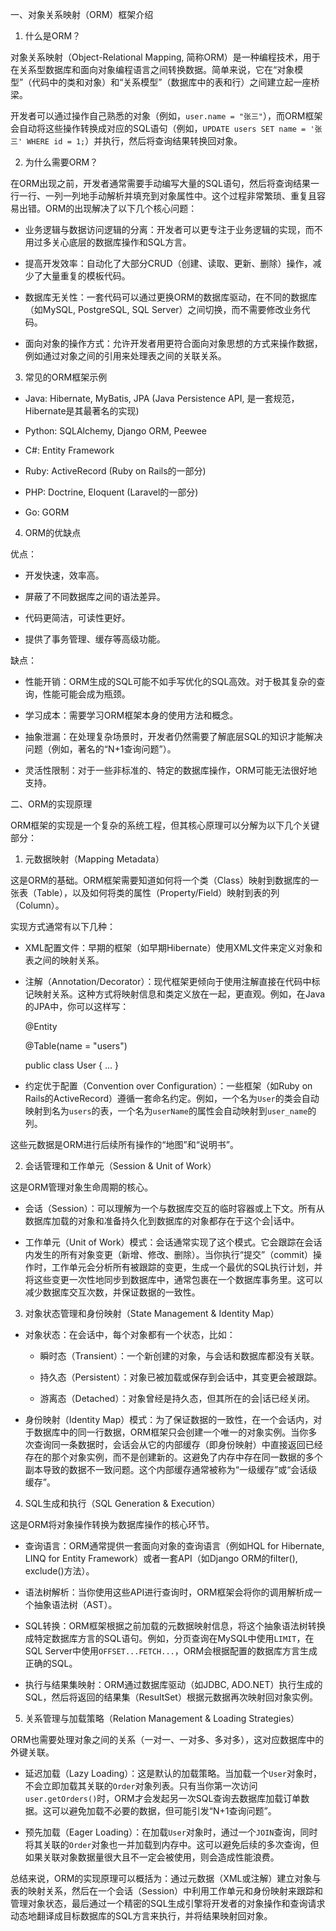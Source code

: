 

一、对象关系映射（ORM）框架介绍

1. 什么是ORM？
    

对象关系映射（Object-Relational Mapping, 简称ORM）是一种编程技术，用于在关系型数据库和面向对象编程语言之间转换数据。简单来说，它在“对象模型”（代码中的类和对象）和“关系模型”（数据库中的表和行）之间建立起一座桥梁。

开发者可以通过操作自己熟悉的对象（例如，`user.name = "张三"`），而ORM框架会自动将这些操作转换成对应的SQL语句（例如，`UPDATE users SET name = '张三' WHERE id = 1;`）并执行，然后将查询结果转换回对象。

2. 为什么需要ORM？
    

在ORM出现之前，开发者通常需要手动编写大量的SQL语句，然后将查询结果一行一行、一列一列地手动解析并填充到对象属性中。这个过程非常繁琐、重复且容易出错。ORM的出现解决了以下几个核心问题：

- 业务逻辑与数据访问逻辑的分离：开发者可以更专注于业务逻辑的实现，而不用过多关心底层的数据库操作和SQL方言。
    
- 提高开发效率：自动化了大部分CRUD（创建、读取、更新、删除）操作，减少了大量重复的模板代码。
    
- 数据库无关性：一套代码可以通过更换ORM的数据库驱动，在不同的数据库（如MySQL, PostgreSQL, SQL Server）之间切换，而不需要修改业务代码。
    
- 面向对象的操作方式：允许开发者用更符合面向对象思想的方式来操作数据，例如通过对象之间的引用来处理表之间的关联关系。
    

3. 常见的ORM框架示例
    

- Java: Hibernate, MyBatis, JPA (Java Persistence API, 是一套规范，Hibernate是其最著名的实现)
    
- Python: SQLAlchemy, Django ORM, Peewee
    
- C#: Entity Framework
    
- Ruby: ActiveRecord (Ruby on Rails的一部分)
    
- PHP: Doctrine, Eloquent (Laravel的一部分)
    
- Go: GORM
    

4. ORM的优缺点
    

优点：

- 开发快速，效率高。
    
- 屏蔽了不同数据库之间的语法差异。
    
- 代码更简洁，可读性更好。
    
- 提供了事务管理、缓存等高级功能。
    

缺点：

- 性能开销：ORM生成的SQL可能不如手写优化的SQL高效。对于极其复杂的查询，性能可能会成为瓶颈。
    
- 学习成本：需要学习ORM框架本身的使用方法和概念。
    
- 抽象泄漏：在处理复杂场景时，开发者仍然需要了解底层SQL的知识才能解决问题（例如，著名的“N+1查询问题”）。
    
- 灵活性限制：对于一些非标准的、特定的数据库操作，ORM可能无法很好地支持。
    

二、ORM的实现原理

ORM框架的实现是一个复杂的系统工程，但其核心原理可以分解为以下几个关键部分：

1. 元数据映射（Mapping Metadata）
    

这是ORM的基础。ORM框架需要知道如何将一个类（Class）映射到数据库的一张表（Table），以及如何将类的属性（Property/Field）映射到表的列（Column）。

实现方式通常有以下几种：

- XML配置文件：早期的框架（如早期Hibernate）使用XML文件来定义对象和表之间的映射关系。
    
- 注解（Annotation/Decorator）：现代框架更倾向于使用注解直接在代码中标记映射关系。这种方式将映射信息和类定义放在一起，更直观。例如，在Java的JPA中，你可以这样写：
    
    @Entity
    
    @Table(name = "users")
    
    public class User { ... }
    
- 约定优于配置（Convention over Configuration）：一些框架（如Ruby on Rails的ActiveRecord）遵循一套命名约定。例如，一个名为`User`的类会自动映射到名为`users`的表，一个名为`userName`的属性会自动映射到`user_name`的列。
    

这些元数据是ORM进行后续所有操作的“地图”和“说明书”。

2. 会话管理和工作单元（Session & Unit of Work）
    

这是ORM管理对象生命周期的核心。

- 会话（Session）：可以理解为一个与数据库交互的临时容器或上下文。所有从数据库加载的对象和准备持久化到数据库的对象都存在于这个会|话中。
    
- 工作单元（Unit of Work）模式：会话通常实现了这个模式。它会跟踪在会话内发生的所有对象变更（新增、修改、删除）。当你执行“提交”（commit）操作时，工作单元会分析所有被跟踪的变更，生成一个最优的SQL执行计划，并将这些变更一次性地同步到数据库中，通常包裹在一个数据库事务里。这可以减少数据库交互次数，并保证数据的一致性。
    

3. 对象状态管理和身份映射（State Management & Identity Map）
    

- 对象状态：在会话中，每个对象都有一个状态，比如：
    
    - 瞬时态（Transient）：一个新创建的对象，与会话和数据库都没有关联。
        
    - 持久态（Persistent）：对象已被加载或保存到会话中，其变更会被跟踪。
        
    - 游离态（Detached）：对象曾经是持久态，但其所在的会|话已经关闭。
        
- 身份映射（Identity Map）模式：为了保证数据的一致性，在一个会话内，对于数据库中的同一行数据，ORM框架只会创建一个唯一的对象实例。当你多次查询同一条数据时，会话会从它的内部缓存（即身份映射）中直接返回已经存在的那个对象实例，而不是创建新的。这避免了内存中存在同一数据的多个副本导致的数据不一致问题。这个内部缓存通常被称为“一级缓存”或“会话级缓存”。
    

4. SQL生成和执行（SQL Generation & Execution）
    

这是ORM将对象操作转换为数据库操作的核心环节。

- 查询语言：ORM通常提供一套面向对象的查询语言（例如HQL for Hibernate, LINQ for Entity Framework）或者一套API（如Django ORM的filter(), exclude()方法）。
    
- 语法树解析：当你使用这些API进行查询时，ORM框架会将你的调用解析成一个抽象语法树（AST）。
    
- SQL转换：ORM框架根据之前加载的元数据映射信息，将这个抽象语法树转换成特定数据库方言的SQL语句。例如，分页查询在MySQL中使用`LIMIT`，在SQL Server中使用`OFFSET...FETCH...`，ORM会根据配置的数据库方言生成正确的SQL。
    
- 执行与结果集映射：ORM通过数据库驱动（如JDBC, ADO.NET）执行生成的SQL，然后将返回的结果集（ResultSet）根据元数据再次映射回对象实例。
    

5. 关系管理与加载策略（Relation Management & Loading Strategies）
    

ORM也需要处理对象之间的关系（一对一、一对多、多对多），这对应数据库中的外键关联。

- 延迟加载（Lazy Loading）：这是默认的加载策略。当加载一个`User`对象时，不会立即加载其关联的`Order`对象列表。只有当你第一次访问`user.getOrders()`时，ORM才会发起另一次SQL查询去数据库加载订单数据。这可以避免加载不必要的数据，但可能引发“N+1查询问题”。
    
- 预先加载（Eager Loading）：在加载`User`对象时，通过一个`JOIN`查询，同时将其关联的`Order`对象也一并加载到内存中。这可以避免后续的多次查询，但如果关联对象数据量很大且不一定会被使用，则会造成性能浪费。
    

总结来说，ORM的实现原理可以概括为：通过元数据（XML或注解）建立对象与表的映射关系，然后在一个会话（Session）中利用工作单元和身份映射来跟踪和管理对象状态，最后通过一个精密的SQL生成引擎将开发者的对象操作和查询请求动态地翻译成目标数据库的SQL方言来执行，并将结果映射回对象。